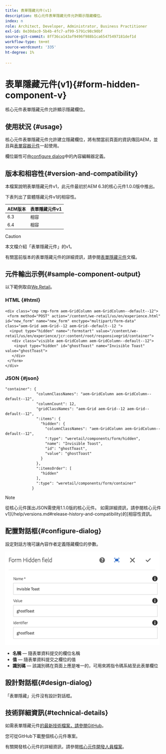 ```yaml
---
title: 表單隱藏元件(v1)
description: 核心元件表單隱藏元件允許顯示隱藏欄位。
index: n
role: Architect, Developer, Administrator, Business Practitioner
exl-id: 8e30dac0-5b4b-4fc7-af99-5791c98c90bf
source-git-commit: 8ff36ca143af9496f988b1ca65475497181def1d
workflow-type: tm+mt
source-wordcount: '335'
ht-degree: 1%

---
```


# 表單隱藏元件(v1){#form-hidden-component-v}

核心元件表單隱藏元件允許顯示隱藏欄位。

## 使用狀況 {#usage}

核心元件表單隱藏元件允許建立隱藏欄位，將有關當前頁面的資訊傳回AEM，並且與[表單容器元件](form-container-v1.md)一起使用。

欄位屬性可由[configure dialog](#configure-dialog)中的內容編輯器定義。

## 版本和相容性{#version-and-compatibility}

本檔案說明表單隱藏元件v1，此元件最初於AEM 6.3的核心元件1.0.0版中推出。

下表列出了窗體隱藏元件v1的相容性。

| AEM版本 | 表單隱藏元件v1 |
|--- |--- |
| 6.3 | 相容 |
| 6.4 | 相容 |

>[!CAUTION]
>
>本文檔介紹「表單隱藏元件」的v1。
>
>有關當前版本的表單隱藏元件的詳細資訊，請參閱[表單隱藏元件](/help/components/forms/form-hidden.md)文檔。

## 元件輸出示例{#sample-component-output}

以下範例取自[We.Retail](https://helpx.adobe.com/experience-manager/6-4/sites/developing/using/we-retail.html)。

### HTML {#html}

```
<div class="cmp cmp-form aem-GridColumn aem-GridColumn--default--12">
 <form method="POST" action="/content/we-retail/us/en/experience.html" id="new_form" name="new_form" enctype="multipart/form-data" class="aem-Grid aem-Grid--12 aem-Grid--default--12 ">
  <input type="hidden" name=":formstart" value="/content/we-retail/us/en/experience/jcr:content/root/responsivegrid/container">
   <div class="visible aem-GridColumn aem-GridColumn--default--12">
    <input type="hidden" id="ghostToast" name="Invisible Toast" value="ghostToast">
   </div>
 </form>
</div>
```

### JSON {#json}

```
"container": {
              "columnClassNames": "aem-GridColumn aem-GridColumn--default--12",
              "columnCount": 12,
              "gridClassNames": "aem-Grid aem-Grid--12 aem-Grid--default--12",
              ":items": {
                "hidden": {
                  "columnClassNames": "aem-GridColumn aem-GridColumn--default--12",
                  ":type": "weretail/components/form/hidden",
                  "name": "Invisible Toast",
                  "id": "ghostToast",
                  "value": "ghostToast"
                }
              },
              ":itemsOrder": [
                "hidden"
              ],
              ":type": "weretail/components/form/container"
            }
```

>[!NOTE]
>
>從核心元件匯出JSON需使用1.1.0版的核心元件。 如需詳細資訊，請參閱核心元件v1](/help/versions.md#release-history-and-compatibility)的[相容性資訊。

## 配置對話框{#configure-dialog}

設定對話方塊可讓內容作者定義隱藏欄位的參數。

![](/help/assets/chlimage_1-26.png)

* **名稱**  — 隨表單資料提交的欄位名稱
* **值**  — 隨表單資料提交之欄位的值
* **識別碼**  — 該識別碼在頁面上應是唯一的，可用來將指令碼系結至此表單欄位

## 設計對話框{#design-dialog}

「表單隱藏」元件沒有設計對話框。

## 技術詳細資訊{#technical-details}

如需表單隱藏元件[的最新技術檔案，請參閱GitHub](https://github.com/adobe/aem-core-wcm-components/tree/master/content/src/content/jcr_root/apps/core/wcm/components/form/hidden/v1/hidden)。

您可從GitHub下載整個核心元件專案。

有關開發核心元件的詳細資訊，請參閱[核心元件開發人員檔案](/help/developing/overview.md)。
